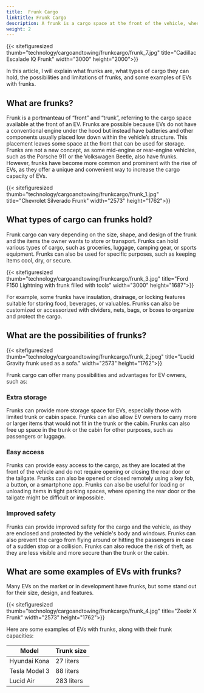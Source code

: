```yaml
---
title:  Frunk Cargo
linktitle: Frunk Cargo
description: A frunk is a cargo space at the front of the vehicle, where the internal combustion engine would typically be. Frunks can offer many benefits, such as extra storage, easy access, and improved safety.
weight: 2
---
```

<!-- markdownlint-disable MD033 -->

{{< sitefiguresized thumb="technology/cargoandtowing/frunkcargo/frunk_7.jpg" title="Cadillac Escalade IQ  Frunk" width="3000" height="2000">}}

In this article, I will explain what frunks are, what types of cargo they can hold, the possibilities and limitations of frunks, and some examples of EVs with frunks.

## What are frunks?

Frunk is a portmanteau of “front” and “trunk”, referring to the cargo space available at the front of an EV. Frunks are possible because EVs do not have a conventional engine under the hood but instead have batteries and other components usually placed low down within the vehicle’s structure. This placement leaves some space at the front that can be used for storage. Frunks are not a new concept, as some mid-engine or rear-engine vehicles, such as the Porsche 911 or the Volkswagen Beetle, also have frunks. However, frunks have become more common and prominent with the rise of EVs, as they offer a unique and convenient way to increase the cargo capacity of EVs.

{{< sitefiguresized thumb="technology/cargoandtowing/frunkcargo/frunk_1.jpg" title="Chevrolet Silverado Frunk" width="2573" height="1762">}}

## What types of cargo can frunks hold?

Frunk cargo can vary depending on the size, shape, and design of the frunk and the items the owner wants to store or transport. Frunks can hold various types of cargo, such as groceries, luggage, camping gear, or sports equipment.  Frunks can also be used for specific purposes, such as keeping items cool, dry, or secure.

{{< sitefiguresized thumb="technology/cargoandtowing/frunkcargo/frunk_3.jpg" title="Ford F150 Lightning with frunk filled with tools" width="3000" height="1687">}}

For example, some frunks have insulation, drainage, or locking features suitable for storing food, beverages, or valuables. Frunks can also be customized or accessorized with dividers, nets, bags, or boxes to organize and protect the cargo.

## What are the possibilities of frunks?

{{< sitefiguresized thumb="technology/cargoandtowing/frunkcargo/frunk_2.jpeg" title="Lucid Gravity frunk used as a sofa." width="2573" height="1762">}}

Frunk cargo can offer many possibilities and advantages for EV owners, such as:

### Extra storage

Frunks can provide more storage space for EVs, especially those with limited trunk or cabin space. Frunks can also allow EV owners to carry more or larger items that would not fit in the trunk or the cabin. Frunks can also free up space in the trunk or the cabin for other purposes, such as passengers or luggage.

### Easy access

Frunks can provide easy access to the cargo, as they are located at the front of the vehicle and do not require opening or closing the rear door or the tailgate. Frunks can also be opened or closed remotely using a key fob, a button, or a smartphone app. Frunks can also be useful for loading or unloading items in tight parking spaces, where opening the rear door or the tailgate might be difficult or impossible.

### Improved safety

Frunks can provide improved safety for the cargo and the vehicle, as they are enclosed and protected by the vehicle's body and windows. Frunks can also prevent the cargo from flying around or hitting the passengers in case of a sudden stop or a collision. Frunks can also reduce the risk of theft, as they are less visible and more secure than the trunk or the cabin.

## What are some examples of EVs with frunks?

Many EVs on the market or in development have frunks, but some stand out for their size, design, and features.

{{< sitefiguresized thumb="technology/cargoandtowing/frunkcargo/frunk_4.jpg" title="Zeekr X Frunk" width="2573" height="1762">}}

 Here are some examples of EVs with frunks, along with their frunk capacities:

<table class="table table-striped">
<thead>
    <tr>
        <th>Model</th>
        <th>Trunk size</th>
   </tr>
</thead>
<tbody>
<tr>
    <td>Hyundai Kona</td>
    <td>27 liters</td>
</tr>
<tr>
    <td>Tesla Model 3</td>
    <td>88 liters</td>
</tr>
<tr>
    <td>Lucid Air</td>
    <td>283 liters</td>
</tr>
</tbody>
</table>
